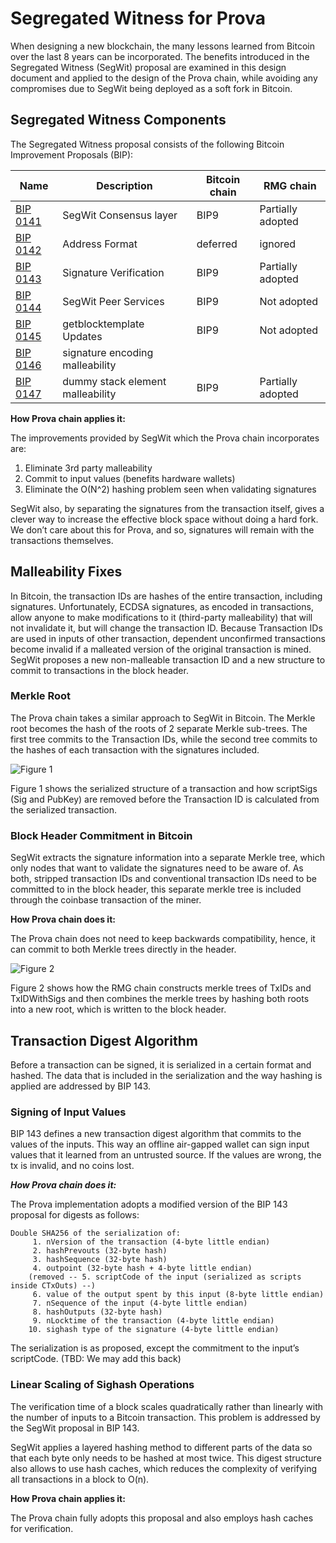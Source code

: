 # Segregated Witness for Prova

When designing a new blockchain, the many lessons learned from Bitcoin over the last 8 years can be incorporated. The benefits introduced in the Segregated Witness (SegWit) proposal are examined in this design document and applied to the design of the Prova chain, while avoiding any compromises due to SegWit being deployed as a soft fork in Bitcoin.

## Segregated Witness Components

The Segregated Witness proposal consists of the following Bitcoin Improvement Proposals (BIP):

| Name  | Description |  Bitcoin chain | RMG chain |
| ------------- | ------------- | ------------- | ------------- |
| [BIP 0141](https://github.com/bitcoin/bips/blob/master/bip-0141.mediawiki) | SegWit Consensus layer  | BIP9 | Partially adopted |
| [BIP 0142](https://github.com/bitcoin/bips/blob/master/bip-0142.mediawiki) | Address Format | deferred | ignored |
| [BIP 0143](https://github.com/bitcoin/bips/blob/master/bip-0143.mediawiki) | Signature Verification | BIP9 | Partially adopted |
| [BIP 0144](https://github.com/bitcoin/bips/blob/master/bip-0144.mediawiki) | SegWit Peer Services | BIP9 | Not adopted |
| [BIP 0145](https://github.com/bitcoin/bips/blob/master/bip-0145.mediawiki) | getblocktemplate Updates | BIP9 | Not adopted |
| [BIP 0146](https://github.com/bitcoin/bips/blob/master/bip-0146.mediawiki) | signature encoding malleability | | |
| [BIP 0147](https://github.com/bitcoin/bips/blob/master/bip-0147.mediawiki) | dummy stack element malleability | BIP9 | Partially adopted |

**How Prova chain applies it:**

The improvements provided by SegWit which the Prova chain incorporates are:

1. Eliminate 3rd party malleability
2. Commit to input values (benefits hardware wallets)
3. Eliminate the O(N^2) hashing problem seen when validating signatures

SegWit also, by separating the signatures from the transaction itself, gives a clever way to increase the effective block space without doing a hard fork. We don’t care about this for Prova, and so, signatures will remain with the transactions themselves.

## Malleability Fixes

In Bitcoin, the transaction IDs are hashes of the entire transaction, including signatures. Unfortunately, ECDSA signatures, as encoded in transactions, allow anyone to make modifications to it (third-party malleability) that will not invalidate it, but will change the transaction ID. Because Transaction IDs are used in inputs of other transaction, dependent unconfirmed transactions become invalid if a malleated version of the original transaction is mined. SegWit proposes a new non-malleable transaction ID and a new structure to commit to transactions in the block header.

### Merkle Root

The Prova chain takes a similar approach to SegWit in Bitcoin. The Merkle root becomes the hash of the roots of 2 separate Merkle sub-trees.
The first tree commits to the Transaction IDs, while the second tree commits to the hashes of each transaction with the signatures included.

![Figure 1](segwit-fig1.png)

Figure 1 shows the serialized structure of a transaction and how scriptSigs (Sig and PubKey) are removed before the Transaction ID is calculated from the serialized transaction.

### Block Header Commitment in Bitcoin

SegWit extracts the signature information into a separate Merkle tree, which only nodes that want to validate the signatures need to be aware of. As both, stripped transaction IDs and conventional transaction IDs need to be committed to in the block header, this separate merkle tree is included through the coinbase transaction of the miner.

**How Prova chain does it:**

The Prova chain does not need to keep backwards compatibility, hence, it can commit to both Merkle trees directly in the header.

![Figure 2](segwit-fig2.png)

Figure 2 shows how the RMG chain constructs merkle trees of TxIDs and TxIDWithSigs and then combines the merkle trees by hashing both roots into a new root, which is written to the block header.

## Transaction Digest Algorithm

Before a transaction can be signed, it is serialized in a certain format and hashed. The data that is included in the serialization and the way hashing is applied are addressed by BIP 143.

### Signing of Input Values

BIP 143 defines a new transaction digest algorithm that commits to the values of the inputs. This way an offline air-gapped wallet can sign input values that it learned from an untrusted source. If the values are wrong, the tx is invalid, and no coins lost.

***How Prova chain does it:***

The Prova implementation adopts a modified version of the BIP 143 proposal for digests as follows:

```
Double SHA256 of the serialization of:
     1. nVersion of the transaction (4-byte little endian)
     2. hashPrevouts (32-byte hash)
     3. hashSequence (32-byte hash)
     4. outpoint (32-byte hash + 4-byte little endian)
    (removed -- 5. scriptCode of the input (serialized as scripts inside CTxOuts) --)
     6. value of the output spent by this input (8-byte little endian)
     7. nSequence of the input (4-byte little endian)
     8. hashOutputs (32-byte hash)
     9. nLocktime of the transaction (4-byte little endian)
    10. sighash type of the signature (4-byte little endian)
```

The serialization is as proposed, except the commitment to the input’s scriptCode. (TBD: We may add this back)

### Linear Scaling of Sighash Operations

The verification time of a block scales quadratically rather than linearly with the number of inputs to a Bitcoin transaction. This problem is addressed by the SegWit proposal in BIP 143.

SegWit applies a layered hashing method to different parts of the data so that each byte only needs to be hashed at most twice. This digest structure also allows to use hash caches, which reduces the complexity of verifying all transactions in a block to O(n).

**How Prova chain applies it:**

The Prova chain fully adopts this proposal and also employs hash caches for verification.
